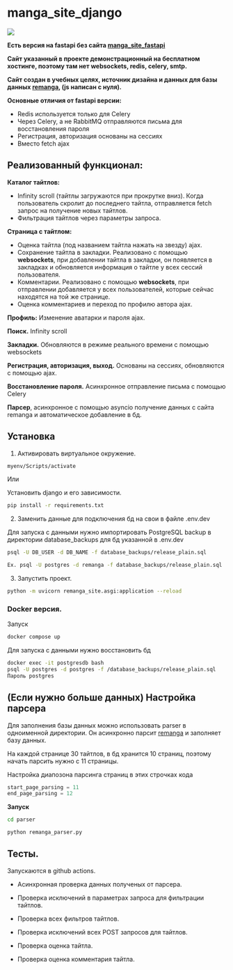 # manga_site_django

![](https://lh3.googleusercontent.com/fife/AK0iWDxZYW5um9yXHTXYIpCDH4wN8BumOJEra9Xvl8Oqt5Vpxn40GYw-el49xr6zXofGSI2ax1Ajckcx59y3LbnKzyQsjJTkBAf6CZBykqEahBToWbrR9MZM6UinU74DkwgzGzCzO3Gt-6Owwu-tHycX3lPZ7paZ4s4lOrAI9J24_1fWjqwrQNFmLwQtCtiKyRf-P1jxjcvT70-I_cRjuUP-3hnsSgXvxzxBtcJLuGflni1aOulX4PW_YTrhSO7YPvPe7RPuUi3FjyiTG-tMv-wMtZyolzuTDSCQwZC3SPhQv5U1VD-TY9sP_SuXDwgl_82uf7AEGRKmVWYsesF0aNP9mJ4UjlEJHHhgekiSGXU70uOM6_g3ceDD8OUVQ-wIYnmG8qp5eWswa8MN2Y8bMriWhaKj7sdq40Yk47M-3s-3chibjIadMrkXspM0RqFahd7ucGfEW4An_yGsi6k8cl4Ys0mh-8n9gtM4PIp-6H5qrEyp-eIX7mu53Ost-DV5o-l-B-V4jcHSJBjxZfAlMKlm8sMl5NE-gcjMf_Lf_u5j2b3BPZe4tDkBvQVBF22XNZ2s5qR9blD9GxtnM_HQI-gBGxgxgtemVGIQdsUPdfouSb-CUPzQSyA0X7FqDUil0RROgUoHl3eG3zjXgj9s1sBP6HDYmpQ_BMV1jekxyPWhSPpVVaH1gejdIScwuJnL_wVo195oHWAJYUWe1wCfZ95VAtxvbkt6oA2m_013k6AWINknCdHa_j6Zu7SuGPNZp_WgRMts4ZjLCK8RPcp8ZElexIhrBgX_ukzN_d1mATYCSV6ROS97VoEm7y1DGAqQsXvmI5wKSkz4eCyxkYj_QwhF3Zu5AfgMePAiZ_wbwUKX83Gg-WH-wsZIafBgfHk6zkzPupQT0zWckRTSXT_6wy6ykpMV1X-cavxEH0j166Kdwv6KvHCRv_za_LRQlb-EYIRqKwvfSibmDH92bTrh-oHwBXqegwwii7XjBVJUkToshUWQ9p2zSBdsN0sxv839QA6-bhNZe2kWZS2wgMjWF7gjVeeKPvIiGmDBklTD_FBSXzdE9jZ3NNE8Wv0MtTvAB2vGvF4ujDPkPlCltW5iYVtNoighBY7HWht3aKJ0asavvdE6OamnQ4N-oqkbWcKp5dGDj_hWCDlB4EUdG4ZUqNPmvYv511Pl-VJwfWhnbC7rkWqBLpSkINwEP_m9nh6kFqDMaDRaBobcbhCiL5xTsIOg3uvTDpa07oFZHhJ5hX4ePVXEgAqdm_zDEEGnkLPrD5ne-gvvDA2MLWT3DYaqLh2-ZJtD-qawO3PbFT9jrdTWwB-5l3b6ADMBA-igM4sCZlbOE3u9ZBn4FQ3j7SKmJtmKixF1e_uRYP3mY20ROLfyKti0C7AllioptIe68ZtgkDViK3kaC495KCYLrSPzJ_y9ERRVRuifbhU-WexbSJZ1xKTqymaAx6UUOcugAEkHzd58PxrL1DnzxHQzPmlL_otjRbDjAausXL9w5bXV69lMYNIax2530o33RoXjsDlLKZGbPP0=w1284-h919)

**Есть версия на fastapi без сайта [manga_site_fastapi](https://github.com/TimurMeshchenko/manga_site_fastapi)**

**Сайт указанный в проекте демонстрационный на бесплатном хостинге, поэтому там нет websockets, redis, celery, smtp.**

**Сайт создан в учебных целях, источник дизайна и данных для базы данных [remanga](https://remanga.org/), (js написан с нуля).**

**Основные отличия от fastapi версии:**

* Redis используется только для Celery
* Через Celery, а не RabbitMQ отправляются письма для восстановления пароля
* Регистрация, авторизация основаны на сессиях
* Вместо fetch ajax
 
## Реализованный функционал: 

**Каталог тайтлов:**
* Infinity scroll (тайтлы загружаются при прокрутке вниз). Когда пользователь скролит до последнего тайтла, отправляется fetch запрос на получение новых тайтлов.
* Фильтрация тайтлов через параметры запроса.

**Страница с тайтлом:**

* Оценка тайтла (под названием тайтла нажать на звезду) ajax.
* Сохранение тайтла в закладки. Реализовано с помощью **websockets**, 
при добавлении тайтла в закладки, он появляется в закладках и обновляется 
информация о тайтле у всех сессий пользователя.
* Комментарии. Реализовано с помощью **websockets**, при отправлении добавляется
у всех пользователей, которые сейчас находятся на той же странице.
* Оценка комментариев и переход по профилю автора ajax.

**Профиль:**
Изменение аватарки и пароля ajax.

**Поиск.** Infinity scroll

**Закладки.** Обновляются в режиме реального времени с помощью websockets

**Регистрация, авторизация, выход.** Основаны на сессиях, обновляются с помощью ajax.

**Восстановление пароля.** Асинхронное отправление письма с помощью Celery

**Парсер**, асинхронное с помощью asyncio получение данных с сайта remanga и автоматическое добавление в бд.

## Установка

1. Активировать виртуальное окружение. 
```bash
myenv/Scripts/activate
```

Или

Установить django и его зависимости. 
```bash
pip install -r requirements.txt
```

2. Заменить данные для подключения бд на свои в файле .env.dev

Для запуска с данными нужно импортировать PostgreSQL backup в директории database_backups для бд указанной в .env.dev 
```bash
psql -U DB_USER -d DB_NAME -f database_backups/release_plain.sql

Ex. psql -U postgres -d remanga -f database_backups/release_plain.sql
```

3. Запустить проект. 
```bash
python -m uvicorn remanga_site.asgi:application --reload
```

### Docker версия. 

Запуск  
```bash 
docker compose up 
```
Для запуска с данными нужно восстановить бд

```bash 
docker exec -it postgresdb bash
psql -U postgres -d postgres -f /database_backups/release_plain.sql
Пароль postgres
```

## (Если нужно больше данных) Настройка парсера
Для заполнения базы данных можно использовать parser в одноименной директории. 
Он асинхронно парсит [remanga](https://remanga.org/) и заполняет базу данных.

На каждой странице 30 тайтлов, в бд хранится 10 страниц, поэтому начать парсить нужно с 11 страницы.

Настройка диапозона парсинга страниц в этих строчках кода
```python
start_page_parsing = 11
end_page_parsing = 12 
```

**Запуск**

```bash
cd parser

python remanga_parser.py
```

## Тесты. 
Запускаются в github actions.

* Асинхронная проверка данных полученых от парсера.

* Проверка исключений в параметрах запроса для фильтрации тайтлов.
* Проверка всех фильтров тайтлов.
* Проверка исключений всех POST запросов для тайтлов.
* Проверка оценка тайтла.
* Проверка оценка комментария тайтла.